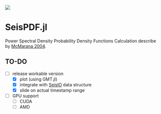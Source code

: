 [![][action-img]][action-url]

# SeisPDF.jl
Power Spectral Density Probability Density Functions Calculation
describe by [McMarana 2004](https://pubs.usgs.gov/of/2005/1438/).

## TO-DO
- [ ] release workable version
    - [x] plot (using GMT.jl)
    - [x] integrate with [SeisIO](https://github.com/jpjones76/SeisIO.jl) data structure
    - [x] slide on actual timestamp range
- [ ] GPU support
    - [ ] CUDA
    - [ ] AMD

<!-- URLS -->
[action-img]: https://github.com/Cuda-Chen/SeisPDF.jl/workflows/CI/badge.svg
[action-url]: https://github.com/Cuda-Chen/SeisPDF.jl/actions
